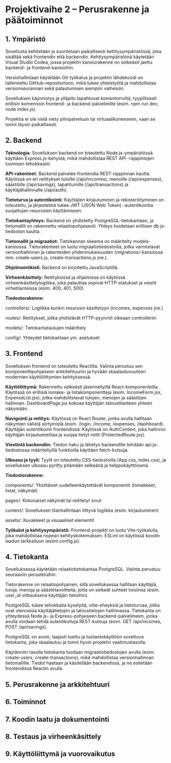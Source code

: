 # Projektivaihe 2 – Perusrakenne ja päätoiminnot


## 1. Ympäristö
Sovellusta kehitetään ja suoritetaan paikallisesti kehitysympäristössä, joka sisältää sekä frontendin että backendin. Kehitysympäristönä käytetään Visual Studio Codea, jossa projektin kansiorakenne on selkeästi jaettu backend- ja frontend-kansioihin.

Versiohallintaan käytetään Git-työkalua ja projektin lähdekoodi on tallennettu GitHub-repositorioon, mikä tukee yhteistyötä ja mahdollistaa versionseurannan sekä palautumisen aiempiin vaiheisiin.

Sovelluksen käynnistys ja ylläpito tapahtuvat komentoriviltä, tyypillisesti erillisin komennoin frontend- ja backend-palvelimille (esim. npm run dev, node index.js).

Projektia ei ole vielä viety pilvipalveluun tai virtuaalikoneeseen, vaan se toimii täysin paikallisesti.

## 2. Backend
**Teknologia:** Sovelluksen backend on toteutettu Node.js-ympäristössä käyttäen Express.js-kehystä, mikä mahdollistaa REST API -rajapintojen luomisen tehokkaasti.

**API-rakenteet:** Backend palvelee frontendia REST-rajapinnan kautta. Käytössä on eri reititykset tuloille (/api/incomes), menoille (/api/expenses), säästöille (/api/savings), tapahtumille (/api/transactions) ja käyttäjähallinnalle (/api/auth).

**Tietoturva ja autentikointi:** Käyttäjien kirjautuminen ja rekisteröityminen on toteutettu, ja järjestelmä tukee JWT (JSON Web Token) -autentikointia suojattujen resurssien käyttämiseen.

**Tietokantayhteys:** Backend on yhdistetty PostgreSQL-tietokantaan, ja tietomallit on rakennettu relaatiopohjaisesti. Yhteys hoidetaan erillisen db.js-tiedoston kautta.

**Tietomallit ja migraatiot:** Tietokannan skeema on määritelty models-kansiossa. Tietorakenteet on luotu migraatiotiedostoilla, jotka varmistavat versionhallinnan ja rakenteiden yhdenmukaisuuden (migrations/-kansiossa mm. create-users.js, create-transactions.js jne.).

**Ohjelmointikieli:** Backend on kirjoitettu JavaScriptillä.

**Virheenkäsittely:** Reitityksissä ja ohjaimissa on käytössä virheenkäsittelylogiikka, joka palauttaa sopivat HTTP-statukset ja viestit virhetilanteissa (esim. 400, 401, 500).

**Tiedostorakenne:**

controllers/: Logiikka kunkin resurssin käsittelyyn (incomes, expenses jne.)

routes/: Reititykset, jotka yhdistävät HTTP-pyynnöt oikeaan controlleriin

models/: Tietokantataulujen määrittely

config/: Yhteydet tietokantaan ym. asetukset

## 3. Frontend

Sovelluksen frontend on toteutettu Reactilla. Valinta perustuu sen komponenttipohjaiseen arkkitehtuuriin ja hyvään skaalautuvuuteen modernien käyttöliittymien kehityksessä.

**Käyttöliittymä:** Rakennettu selkeästi jäsennellyillä React-komponenteilla. Käytössä on erillisiä lomake- ja listakomponentteja (esim. IncomeForm.jsx, ExpenseList.jsx), jotka mahdollistavat tulojen, menojen ja säästöjen hallinnan. DashboardPage.jsx kokoaa käyttäjän taloustilanteen yhteen näkymään.

**Navigointi ja reititys:** Käytössä on React Router, jonka avulla hallitaan näkymien välistä siirtymistä (esim. /login, /income, /expenses, /dashboard). Käyttäjän autentikointi frontendissä: Käytössä on AuthContext, joka hallinnoi käyttäjän kirjautumistilaa ja suojaa tietyt reitit (ProtectedRoute.jsx).

**Viestintä backendiin:** Tiedon haku ja lähetys backendille tehdään api.js-tiedostossa määritellyillä funktioilla käyttäen fetch-kutsuja.

**Ulkoasu ja tyyli:** Tyylit on toteutettu CSS-tiedostoilla (App.css, index.css), ja sovelluksen ulkoasu pyritty pitämään selkeänä ja helppokäyttöisenä.

**Tiedostorakenne:**

components/: Yksittäiset uudelleenkäytettävät komponentit (lomakkeet, listat, näkymät)

pages/: Kokonaiset näkymät tai reititetyt sivut

context/: Sovelluksen tilanhallintaan liittyvä logiikka (esim. kirjautuminen)

assets/: Kuvakkeet ja visuaaliset elementit

**Työkalut ja kehitysympäristö:** Frontend-projekti on luotu Vite-työkalulla, joka mahdollistaa nopean kehityskokemuksen. ESLint on käytössä koodin laadun tarkkailuun (eslint.config.js).


## 4. Tietokanta
Sovelluksessa käytetään relaatiotietokantaa PostgreSQL. Valinta perustuu seuraaviin perusteluihin:

Tietorakenne on relaatiopohjainen, sillä sovelluksessa hallitaan käyttäjiä, tuloja, menoja ja säästötavoitteita, joilla on selkeät suhteet toisiinsa (esim. user_id viittauksena käyttäjän tietoihin).

PostgreSQL tukee tehokkaita kyselyitä, viite-eheyksiä ja tietoturvaa, jotka ovat olennaisia käyttäjätietojen ja taloustietojen hallinnassa.
Tietokanta on yhteydessä Node.js- ja Express-pohjaiseen backend-palvelimeen, jonka avulla voidaan tehdä autentikoituja REST-kutsuja (esim. GET /api/incomes, POST /api/savings).

PostgreSQL on avoin, laajasti tuettu ja tuotantokäyttöön soveltuva tietokanta, joka skaalautuu ja toimii hyvin projektin vaatimustasolla.

Käytännön tasolla tietokanta luodaan migraatiotiedostojen avulla (esim. create-users, create-transactions), mikä mahdollistaa versionhallinnan tietomallille. Tiedot haetaan ja käsitellään backendissä, ja ne esitetään frontendissä Reactin avulla.

## 5. Perusrakenne ja arkkitehtuuri


## 6. Toiminnot


## 7. Koodin laatu ja dokumentointi


## 8. Testaus ja virheenkäsittely


## 9. Käyttöliittymä ja vuorovaikutus
